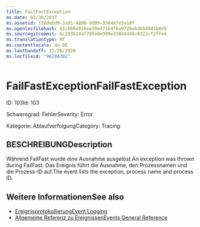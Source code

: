 ```yaml
---
title: FailFastException
ms.date: 03/30/2017
ms.assetid: f30de0d9-3a91-4800-9d09-3504d7e5a10f
ms.openlocfilehash: 01c666e816ee39e471b4f6a9728ebdb84941b0d9
ms.sourcegitcommit: bc293b14af795e0e999e3304dd40c0222cf2ffe4
ms.translationtype: MT
ms.contentlocale: de-DE
ms.lasthandoff: 11/26/2020
ms.locfileid: "96284302"
---
```

# <a name="failfastexception"></a><span data-ttu-id="5d132-102">FailFastException</span><span class="sxs-lookup"><span data-stu-id="5d132-102">FailFastException</span></span>

<span data-ttu-id="5d132-103">ID: 103</span><span class="sxs-lookup"><span data-stu-id="5d132-103">Id: 103</span></span>  
  
 <span data-ttu-id="5d132-104">Schweregrad: Fehler</span><span class="sxs-lookup"><span data-stu-id="5d132-104">Severity: Error</span></span>  
  
 <span data-ttu-id="5d132-105">Kategorie: Ablaufverfolgung</span><span class="sxs-lookup"><span data-stu-id="5d132-105">Category: Tracing</span></span>  
  
## <a name="description"></a><span data-ttu-id="5d132-106">BESCHREIBUNG</span><span class="sxs-lookup"><span data-stu-id="5d132-106">Description</span></span>  

 <span data-ttu-id="5d132-107">Während FailFast wurde eine Ausnahme ausgelöst.</span><span class="sxs-lookup"><span data-stu-id="5d132-107">An exception was thrown during FailFast.</span></span> <span data-ttu-id="5d132-108">Das Ereignis führt die Ausnahme, den Prozessnamen und die Prozess-ID auf.</span><span class="sxs-lookup"><span data-stu-id="5d132-108">The event lists the exception, process name and process ID.</span></span>  
  
## <a name="see-also"></a><span data-ttu-id="5d132-109">Weitere Informationen</span><span class="sxs-lookup"><span data-stu-id="5d132-109">See also</span></span>

- [<span data-ttu-id="5d132-110">Ereignisprotokollierung</span><span class="sxs-lookup"><span data-stu-id="5d132-110">Event Logging</span></span>](index.md)
- [<span data-ttu-id="5d132-111">Allgemeine Referenz zu Ereignissen</span><span class="sxs-lookup"><span data-stu-id="5d132-111">Events General Reference</span></span>](events-general-reference.md)
